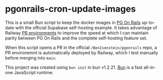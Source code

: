 # pgonrails-cron-update-images

This is a small Bun script to keep the docker images in [PG On Rails](https://github.com/BenIsenstein/pgonrails) up-to-date with the official Supabase self-hosting example. It takes advantage of Railway [PR environments](https://docs.railway.com/guides/environments#enable-pr-environments) to improve the speed at which I can maintain parity between PG On Rails and the complete self-hosting feature set.

When this script opens a PR in the official `/BenIsenstein/pgonrails` repo, a PR environemnt is automatically deployed by Railway, which I test manually before merging into `main`.

This project was created using `bun init` in bun v1.2.21. [Bun](https://bun.com) is a fast all-in-one JavaScript runtime.
